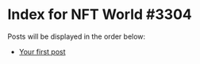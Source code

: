 # Index for NFT World #3304
Posts will be displayed in the order below:

- [Your first post](./001-first.md)

